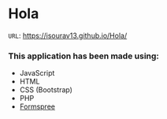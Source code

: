 # Hola



`URL`: https://isourav13.github.io/Hola/

### This application has been made using:

- JavaScript
- HTML
- CSS (Bootstrap)
- PHP
- [Formspree](https://formspree.io)
